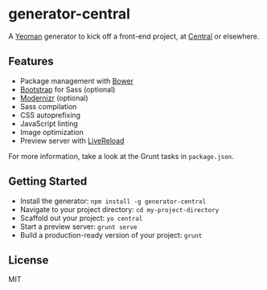 # generator-central

A [Yeoman](http://yeoman.io) generator to kick off a front-end project, at [Central](http://centraldesign.be) or elsewhere.


## Features

- Package management with [Bower](http://bower.io)
- [Bootstrap](http://getbootstrap.com) for Sass (optional)
- [Modernizr](http://modernizr.com) (optional)
- Sass compilation
- CSS autoprefixing
- JavaScript linting
- Image optimization
- Preview server with [LiveReload](http://livereload.com)

For more information, take a look at the Grunt tasks in `package.json`.

## Getting Started

- Install the generator: `npm install -g generator-central`
- Navigate to your project directory: `cd my-project-directory`
- Scaffold out your project: `yo central`
- Start a preview server: `grunt serve`
- Build a production-ready version of your project: `grunt`

## License

MIT
